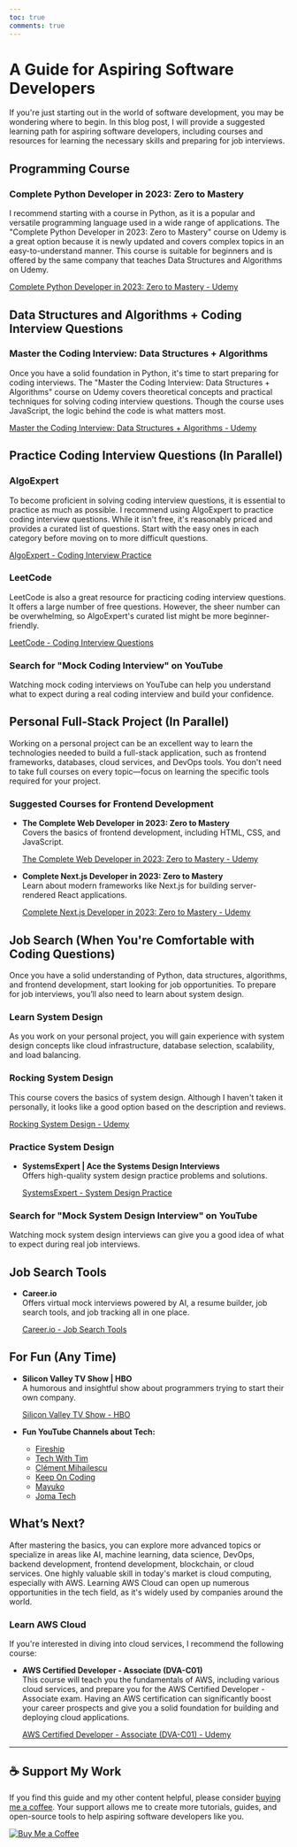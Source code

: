 ```yaml
---
toc: true
comments: true
---
```


# A Guide for Aspiring Software Developers

If you're just starting out in the world of software development, you may be wondering where to begin. In this blog post, I will provide a suggested learning path for aspiring software developers, including courses and resources for learning the necessary skills and preparing for job interviews.

## Programming Course

### Complete Python Developer in 2023: Zero to Mastery

I recommend starting with a course in Python, as it is a popular and versatile programming language used in a wide range of applications. The "Complete Python Developer in 2023: Zero to Mastery" course on Udemy is a great option because it is newly updated and covers complex topics in an easy-to-understand manner. This course is suitable for beginners and is offered by the same company that teaches Data Structures and Algorithms on Udemy.

[Complete Python Developer in 2023: Zero to Mastery - Udemy](http://udemy.com/course/complete-python-developer-zero-to-mastery/)

## Data Structures and Algorithms + Coding Interview Questions

### Master the Coding Interview: Data Structures + Algorithms

Once you have a solid foundation in Python, it's time to start preparing for coding interviews. The "Master the Coding Interview: Data Structures + Algorithms" course on Udemy covers theoretical concepts and practical techniques for solving coding interview questions. Though the course uses JavaScript, the logic behind the code is what matters most.

[Master the Coding Interview: Data Structures + Algorithms - Udemy](https://www.udemy.com/course/master-the-coding-interview-data-structures-algorithms/)

## Practice Coding Interview Questions (In Parallel)

### AlgoExpert

To become proficient in solving coding interview questions, it is essential to practice as much as possible. I recommend using AlgoExpert to practice coding interview questions. While it isn't free, it's reasonably priced and provides a curated list of questions. Start with the easy ones in each category before moving on to more difficult questions.

[AlgoExpert - Coding Interview Practice](https://www.algoexpert.io/product)

### LeetCode

LeetCode is also a great resource for practicing coding interview questions. It offers a large number of free questions. However, the sheer number can be overwhelming, so AlgoExpert's curated list might be more beginner-friendly.

[LeetCode - Coding Interview Questions](https://leetcode.com/)

### Search for "Mock Coding Interview" on YouTube

Watching mock coding interviews on YouTube can help you understand what to expect during a real coding interview and build your confidence.

## Personal Full-Stack Project (In Parallel)

Working on a personal project can be an excellent way to learn the technologies needed to build a full-stack application, such as frontend frameworks, databases, cloud services, and DevOps tools. You don't need to take full courses on every topic—focus on learning the specific tools required for your project.

### Suggested Courses for Frontend Development

- **The Complete Web Developer in 2023: Zero to Mastery**  
  Covers the basics of frontend development, including HTML, CSS, and JavaScript.

  [The Complete Web Developer in 2023: Zero to Mastery - Udemy](https://www.udemy.com/course/complete-web-developer-zero-to-mastery/)

- **Complete Next.js Developer in 2023: Zero to Mastery**  
  Learn about modern frameworks like Next.js for building server-rendered React applications.

  [Complete Next.js Developer in 2023: Zero to Mastery - Udemy](https://www.udemy.com/course/complete-nextjs-developer-zero-to-mastery/)

## Job Search (When You're Comfortable with Coding Questions)

Once you have a solid understanding of Python, data structures, algorithms, and frontend development, start looking for job opportunities. To prepare for job interviews, you’ll also need to learn about system design.

### Learn System Design

As you work on your personal project, you will gain experience with system design concepts like cloud infrastructure, database selection, scalability, and load balancing.

### Rocking System Design

This course covers the basics of system design. Although I haven't taken it personally, it looks like a good option based on the description and reviews.

[Rocking System Design - Udemy](https://www.udemy.com/course/rocking-system-design/)

### Practice System Design

- **SystemsExpert | Ace the Systems Design Interviews**  
  Offers high-quality system design practice problems and solutions.

  [SystemsExpert - System Design Practice](https://www.systemsexpert.io/)

### Search for "Mock System Design Interview" on YouTube

Watching mock system design interviews can give you a good idea of what to expect during real job interviews.

## Job Search Tools

- **Career.io**  
  Offers virtual mock interviews powered by AI, a resume builder, job search tools, and job tracking all in one place.

  [Career.io - Job Search Tools](https://career.io/)

## For Fun (Any Time)

- **Silicon Valley TV Show | HBO**  
  A humorous and insightful show about programmers trying to start their own company.

  [Silicon Valley TV Show - HBO](https://www.hbo.com/silicon-valley/)

- **Fun YouTube Channels about Tech:**
  - [Fireship](https://youtube.com/@Fireship)
  - [Tech With Tim](https://youtube.com/@TechWithTim)
  - [Clément Mihailescu](https://youtube.com/@ClementMihailescu)
  - [Keep On Coding](https://youtube.com/@KeepOnCoding)
  - [Mayuko](https://youtube.com/@hellomayuko)
  - [Joma Tech](https://youtube.com/@jomaoppa)

## What’s Next?

After mastering the basics, you can explore more advanced topics or specialize in areas like AI, machine learning, data science, DevOps, backend development, frontend development, blockchain, or cloud services. One highly valuable skill in today's market is cloud computing, especially with AWS. Learning AWS Cloud can open up numerous opportunities in the tech field, as it's widely used by companies around the world.

### Learn AWS Cloud

If you're interested in diving into cloud services, I recommend the following course:

- **AWS Certified Developer - Associate (DVA-C01)**  
  This course will teach you the fundamentals of AWS, including various cloud services, and prepare you for the AWS Certified Developer - Associate exam. Having an AWS certification can significantly boost your career prospects and give you a solid foundation for building and deploying cloud applications.

  [AWS Certified Developer - Associate (DVA-C01) - Udemy](https://www.udemy.com/course/aws-certified-developer-associate-dva-c01/)

---

## ☕ Support My Work

If you find this guide and my other content helpful, please consider [buying me a coffee](https://www.buymeacoffee.com/techmarko). Your support allows me to create more tutorials, guides, and open-source tools to help aspiring software developers like you.

[![Buy Me a Coffee](https://img.buymeacoffee.com/button-api/?text=Buy%20me%20a%20coffee&emoji=&slug=techmarko&button_colour=FFDD00&font_colour=000000&font_family=Arial&outline_colour=000000&coffee_colour=ffffff)](https://www.buymeacoffee.com/techmarko)
